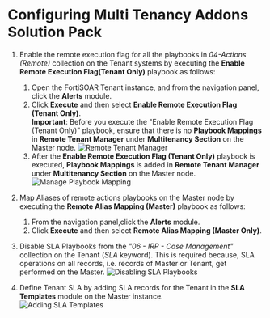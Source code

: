 # Configuring Multi Tenancy Addons Solution Pack

1. Enable the remote execution flag for all the playbooks in *04-Actions (Remote)* collection on the Tenant systems by executing the **Enable Remote Execution Flag(Tenant Only)** playbook as follows:
    1. Open the FortiSOAR Tenant instance, and from the navigation panel, click the **Alerts** module.
    2. Click **Execute** and then select **Enable Remote Execution Flag (Tenant Only)**.  
       **Important**: Before you execute the "Enable Remote Execution Flag (Tenant Only)" playbook, ensure that there is no **Playbook Mappings** in **Remote Tenant Manager** under **Multitenancy Section** on the Master node.
        ![Remote Tenant Manager](media/remoteTenantMngr.png)  
    3. After the **Enable Remote Execution Flag (Tenant Only)** playbook is executed, **Playbook Mappings** is added in **Remote Tenant Manager** under **Multitenancy Section** on the Master node.  
        ![Manage Playbook Mapping](media/managePbMappings.png)

2. Map Aliases of remote actions playbooks on the Master node by executing the **Remote Alias Mapping (Master)** playbook as follows:
    1. From the navigation panel,click the **Alerts** module.
    2. Click **Execute** and then select **Remote Alias Mapping (Master Only)**.

3. Disable SLA Playbooks from the *"06 - IRP - Case Management"* collection on the Tenant (*SLA* keyword). This is required because, SLA operations on all records, i.e. records of Master or Tenant, get performed on the Master.
    ![Disabling SLA Playbooks](media/disableSLAPbs.png)

4. Define Tenant SLA by adding SLA records for the Tenant in the **SLA Templates** module on the Master instance.  
   ![Adding SLA Templates](media/addSLATemplates.png)
